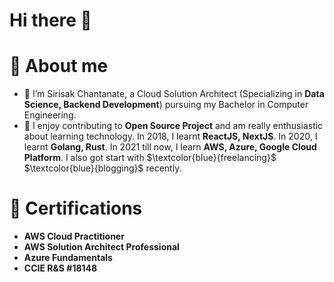 # Hi there 👋

# 🚀 About me

- 🔭 I’m Sirisak Chantanate, a Cloud Solution Architect (Specializing in **Data Science, Backend Development**) pursuing my Bachelor in Computer Engineering.
- 🌱 I enjoy contributing to **Open Source Project** and am really enthusiastic about learning technology. In 2018, I learnt **ReactJS, NextJS**. In 2020, I learnt **Golang, Rust**. In 2021 till now, I learn **AWS, Azure, Google Cloud Platform**. I also got start with $\textcolor{blue}{freelancing}$ $\textcolor{blue}{blogging}$ recently.

# 🏅 Certifications

- **AWS Cloud Practitioner**
- **AWS Solution Architect Professional**
- **Azure Fundamentals**
- **CCIE R&S #18148**
